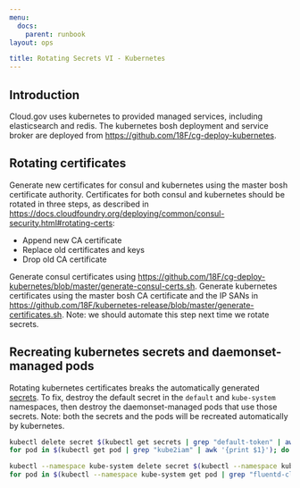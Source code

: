 ```yaml
---
menu:
  docs:
    parent: runbook
layout: ops

title: Rotating Secrets VI - Kubernetes
---
```


## Introduction

Cloud.gov uses kubernetes to provided managed services, including elasticsearch and redis. The kubernetes bosh deployment and service broker are deployed from https://github.com/18F/cg-deploy-kubernetes.

## Rotating certificates

Generate new certificates for consul and kubernetes using the master bosh certificate authority. Certificates for both consul and kubernetes should be rotated in three steps, as described in https://docs.cloudfoundry.org/deploying/common/consul-security.html#rotating-certs:

* Append new CA certificate
* Replace old certificates and keys
* Drop old CA certificate

Generate consul certificates using https://github.com/18F/cg-deploy-kubernetes/blob/master/generate-consul-certs.sh.
Generate kubernetes certificates using the master bosh CA certificate and the IP SANs in https://github.com/18F/kubernetes-release/blob/master/generate-certificates.sh. Note: we should automate this step next time we rotate secrets.

## Recreating kubernetes secrets and daemonset-managed pods

Rotating kubernetes certificates breaks the automatically generated [secrets](https://kubernetes.io/docs/concepts/configuration/secret/). To fix, destroy the default secret in the `default` and `kube-system` namespaces, then destroy the daemonset-managed pods that use those secrets. Note: both the secrets and the pods will be recreated automatically by kubernetes.

```sh
kubectl delete secret $(kubectl get secrets | grep "default-token" | awk '{print $1}')
for pod in $(kubectl get pod | grep "kube2iam" | awk '{print $1}'); do kubectl delete pod ${pod}; done

kubectl --namespace kube-system delete secret $(kubectl --namespace kube-system get secrets | grep "default-token" | awk '{print $1}')
for pod in $(kubectl --namespace kube-system get pod | grep "fluentd-cloudwatch" | awk '{print $1}'); do kubectl --namespace kube-system delete pod ${pod}; done
```
